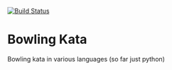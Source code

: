 [![Build Status](https://travis-ci.org/fdm1/bowling_kata.svg?branch=master)](https://travis-ci.org/fdm1/bowling_kata)

Bowling Kata
============
Bowling kata in various languages (so far just python)
